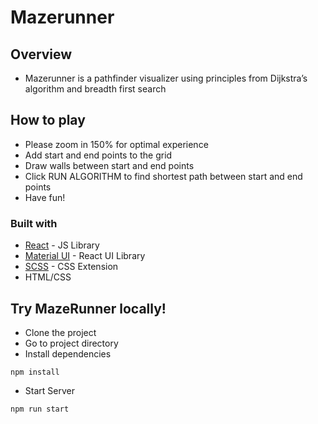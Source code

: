 # Mazerunner

## Overview
- Mazerunner is a pathfinder visualizer using principles from Dijkstra’s algorithm and breadth first search

## How to play
- Please zoom in 150% for optimal experience
- Add start and end points to the grid
- Draw walls between start and end points
- Click RUN ALGORITHM to find shortest path between start and end points
- Have fun!

### Built with
- [React](https://reactjs.org/) - JS Library
- [Material UI](https://mui.com/) - React UI Library
- [SCSS](https://sass-lang.com/) - CSS Extension
- HTML/CSS

## Try MazeRunner locally!
- Clone the project
- Go to project directory
- Install dependencies
```
npm install
```
- Start Server
```
npm run start
```